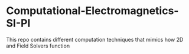# Computational-Electromagnetics-SI-PI
This repo contains different computation techniques that mimics how 2D and Field Solvers function 
